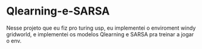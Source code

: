 # Qlearning-e-SARSA
Nesse projeto que eu fiz pro turing usp, eu implementei o enviroment windy gridworld, e implementei os modelos Qlearning e SARSA pra treinar a jogar o env.
